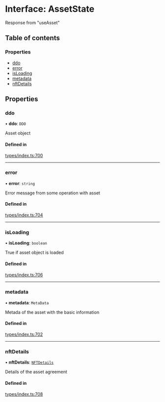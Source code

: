 # Interface: AssetState

Response from "useAsset"

## Table of contents

### Properties

- [ddo](AssetState.md#ddo)
- [error](AssetState.md#error)
- [isLoading](AssetState.md#isloading)
- [metadata](AssetState.md#metadata)
- [nftDetails](AssetState.md#nftdetails)

## Properties

### ddo

• **ddo**: `DDO`

Asset object

#### Defined in

[types/index.ts:700](https://github.com/nevermined-io/react-components/blob/0b67473/catalog/src/types/index.ts#L700)

___

### error

• **error**: `string`

Error message from some operation with asset

#### Defined in

[types/index.ts:704](https://github.com/nevermined-io/react-components/blob/0b67473/catalog/src/types/index.ts#L704)

___

### isLoading

• **isLoading**: `boolean`

True if asset object is loaded

#### Defined in

[types/index.ts:706](https://github.com/nevermined-io/react-components/blob/0b67473/catalog/src/types/index.ts#L706)

___

### metadata

• **metadata**: `MetaData`

Metada of the asset with the basic information

#### Defined in

[types/index.ts:702](https://github.com/nevermined-io/react-components/blob/0b67473/catalog/src/types/index.ts#L702)

___

### nftDetails

• **nftDetails**: [`NFTDetails`](NFTDetails.md)

Details of the asset agreement

#### Defined in

[types/index.ts:708](https://github.com/nevermined-io/react-components/blob/0b67473/catalog/src/types/index.ts#L708)
